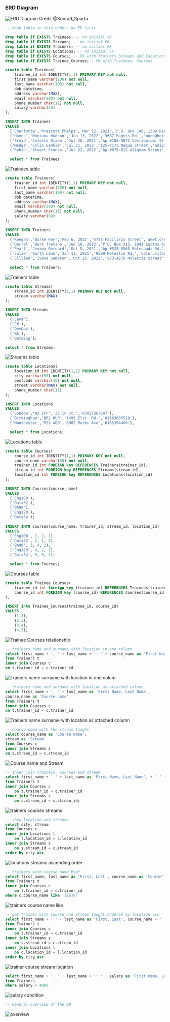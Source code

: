 

### ERD Diagram

![ERD Diagram Credit @Konrad_Sparta](screenshots/erd.jpg)



```sql
-- drop table in this order. no FK first

drop table if EXISTS Trainees; -- no initial FK
drop table if EXISTS Streams; -- no initial FK
drop table if EXISTS Trainers; -- no initial FK
drop table if EXISTS Locations; -- no initial FK
drop table if EXISTS Courses; -- FK with Trainers Streams and Locations
drop table if EXISTS Trainee_Courses;-- FK with Trainees, Courses
```





```sql
create table Trainees(
    trainee_id int IDENTITY(1,1) PRIMARY KEY not null,
    first_name varchar(100) not null,
    last_name varchar(100) not null,
    dob datetime,
    address varchar(MAX),
    email varchar(100) not null,
    phone_number char(11) not null,
    salary varchar(50)
);

INSERT INTO Trainees
VALUES
  ('Charlotte','Prescott Phelps','Mar 12, 2021','P.O. Box 146, 1389 Donec Av.','aenean.eget@aol.ca','08132835882',1256),
  ('Hayes','Montana Hudson','Jun 13, 2022','3687 Magnis Rd.','nunc@hotmail.net','03481423781',1346),
  ('Freya','Celeste Dixon','Jul 26, 2021','Ap #185-9871 Vestibulum. St.','varius.ultrices@google.couk','08454647',1317),
  ('Medge','Colin Gamble','Jul 21, 2022','125-4173 Neque Street','adipiscing.lacus@yahoo.edu','01131066081',1884),
  ('Robin','Stuart Franco','Jul 22, 2022','Ap #879-812 Aliquam Street','pellentesque.ut@protonmail.com','03377367446',1361);

  select * from Trainees
```

![Trainees table](screenshots/trainee.png)

```sql
create table Trainers(
    trainer_id int IDENTITY(1,1) PRIMARY KEY not null,
    first_name varchar(100) not null,
    last_name varchar(100) not null,
    dob datetime,
    address varchar(MAX),
    email varchar(100) not null,
    phone_number char(11) not null,
    salary varchar(50)
);

INSERT INTO Trainers
VALUES
  ('Keegan','Burke Key','Feb 6, 2022','4728 Facilisis Street','amet.orci@hotmail.couk','08454644',5268),
  ('Darrel','Bert Trevino','Jun 10, 2022','P.O. Box 315, 1941 Luctus Road','imperdiet@aol.edu','07967445365',5064),
  ('Pearl','Jemima Bernard','Oct 5, 2021','Ap #528-8565 Malesuada Rd.','ornare.libero@aol.ca','03242328486',5950),
  ('Julie','Garth Lane','Jan 11, 2021','9509 Molestie Rd.','dolor.vitae@icloud.couk','0169777056',5405),
  ('Jillian','Ivana Sampson','Oct 25, 2022','973-4276 Molestie Street','maecenas.iaculis.aliquet@yahoo.net','08454641',3966);

  select * from Trainers;
```

![Trainers   table](screenshots/trainer.png)

```sql
create table Streams(
    stream_id int IDENTITY(1,1) PRIMARY KEY not null,
    stream varchar(MAX)
);

INSERT INTO Streams
VALUES
  ('Java'),
  ('C#'),
  ('DevOps'),
  ('BA'),
  ('DataEng');

select * from Streams;
```



![Streams table](screenshots/stream.png)

```sql
create table Locations(
    location_id int IDENTITY(1,1) PRIMARY KEY not null,
    city varchar(50) not null,
    postcode varchar(10) not null,
    street varchar(MAX) not null,
    phone_number char(11)
);

INSERT INTO Locations
VALUES
  ('London','W2 2FP','32 In St.','07017367847'),
  ('Birmingham','BR2 6UP','1493 Elit. Rd.','01163885518'),
  ('Manchester','M23 4OB','8982 Morbi Ave','0165394409'),

  select * from Locations;
```

![Locations table](screenshots/city.png)

```sql
create table Courses(
    course_id int IDENTITY(1,1) PRIMARY KEY not null,
    course_name varchar(50) not null,
    trainer_id int FOREIGN key REFERENCES Trainers(trainer_id),
    stream_id int FOREIGN key REFERENCES Streams(stream_id),
    location_id int FOREIGN key REFERENCES Locations(location_id)
);

INSERT INTO Courses(course_name)
VALUES
  ('Eng100'),
  ('Data32'),
  ('BA90'),
  ('Eng120'),
  ('Data54');
  
INSERT INTO Courses(course_name, trainer_id, stream_id, location_id)
VALUES
  ('Eng100', 1, 2, 1),
  ('Data32', 2, 1, 1),
  ('BA90', 3, 4, 2),
  ('Eng120', 4, 2, 1),
  ('Data54', 5, 5, 2);

  select * from Courses;
```



![Courses table](screenshots/course.png)

```sql
create table Trainee_Courses(
    trainee_id int foreign key (trainee_id) REFERENCES Trainees(trainee_id),
    course_id int FOREIGN key (course_id) REFERENCES Courses(course_id)
);

INSERT into Trainee_Courses(trainee_id, course_id)
VALUES
    (1,3),
    (2,3),
    (3,4),
    (4,5);
```

![Trainee Courses relationship](screenshots/trainee_course.png)





```sql
-- trainers name and surname with location in one column
select first_name + ', ' + last_name + ': ' + course_name as 'First Name, Last Name: Course Name'
from Trainers t
inner join Courses c
on t.trainer_id = c.trainer_id
```

![Trainers name surname with location in one colum](screenshots/trainersLocationOneColumn.png)





```sql
-- trainers name and surname with location as attached column
select first_name + ', ' + last_name as 'First Name, Last Name',
course_name as 'Course name'
from Trainers t
inner join Courses c
on t.trainer_id = c.trainer_id
```

![Trainers name surname with location as attached column](screenshots/trainersLocationAttachedColumn.png)



```sql
-- course name with the stream taught
select course_name as 'Course Name',
stream as 'Stream'
from Courses c
inner join Streams s
on s.stream_id = c.stream_id
```

![Course name and Stream](screenshots/courseStream.png)



```sql
-- inner join trainers, courses and stream
select first_name + ' ' + last_name as 'First Name, Last Name', + ' ' + course_name + ' ' + stream as 'Course Name, Stream name'
from Trainers t
inner join Courses c
    on t.trainer_id = c.trainer_id 
inner join Streams s
    on c.stream_id = s.stream_id;
```

![trainers courses streams](screenshots/trainersCoursesStreams.png)



```sql
-- show location and streams
select city, stream
from Courses c
inner join Locations l
    on l.location_id = c.location_id
inner join Streams s
    on s.stream_id = c.stream_id
order by city asc
```

![locations streams ascending order](screenshots/locationsStreamsAsc.png)



```sql
-- trainers with course name Eng*
select first_name, last_name as 'First, Last', course_name as 'Course' 
from Trainers t
inner join Courses c
    on t.trainer_id = c.trainer_id
where c.course_name like '[En]%'
```



![trainers course name like](screenshots/trainersCourseLike.png)



```sql
-- get trainer with course and stream taught ordered by location asc
select first_name + ' ' + last_name as 'First, Last', course_name + ' ' + stream as 'Course: Stream', city as 'City'
from Trainers t
inner join Courses c
    on t.trainer_id = c.trainer_id
inner join Streams s
    on s.stream_id = c.stream_id
inner join Locations l
    on c.location_id = l.location_id
order by city asc
```

![trainer course stream location](screenshots/trainerCourseStreamLocation.png)



```sql
select first_name + ', ' + last_name + ': ' + salary as 'First name, Last name: Salary'
from Trainers
where salary < 4000
```

![salary condition](screenshots/salaryCondition.png)





```sql
-- General overview of the DB
```

![overview](screenshots/generalOverview.png)

